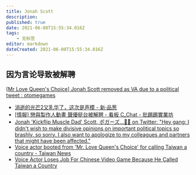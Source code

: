 ```yaml
---
title: Jonah Scott
description: 
published: true
date: 2021-06-08T15:55:34.016Z
tags:
    - 无标签
editor: markdown
dateCreated: 2021-06-08T15:55:34.016Z
---
```


## 因为言论导致被解聘

[[Mr Love Queen's Choice] Jonah Scott removed as VA due to a political tweet : otomegames](https://web.archive.org/web/20210608152224/https://old.reddit.com/r/otomegames/comments/nsjthg/mr_love_queens_choice_jonah_scott_removed_as_va/)

+ [消逝的光芒2又乳华了，这次是声模 - 新·品葱](https://web.archive.org/web/20210608151319/https://pincong.rocks/article/id-32842)
+ [[情報] 戀與製作人動畫 聲優挺台被解聘 - 看板 C_Chat - 批踢踢實業坊](https://web.archive.org/web/20210607025519/https://www.ptt.cc/bbs/C_Chat/M.1623013766.A.681.html)
+ [Jonah 'Kickflip Muscle Dad' Scott, ポガーズ...🍵🌸 on Twitter: "Hey gang: I didn't wish to make divisive opinions on important political topics so brashly, so sorry. I also want to apologize to my colleagues and partners that might have been affected."](https://web.archive.org/web/20210606015126/https://twitter.com/ImMrTransistor/status/1400910329421303811)
+ [Voice actor booted from 'Mr. Love Queen's Choice' for calling Taiwan a country - Taiwan News](https://web.archive.org/web/20210608151348/https://www.taiwannews.com.tw/en/news/4218020)
+ [Voice Actor Loses Job For Chinese Video Game Because He Called Taiwan a Country](https://web.archive.org/web/20210608152325/https://otakuusamagazine.com/voice-actor-loses-job-for-chinese-video-game-because-he-called-taiwan-a-country/)
